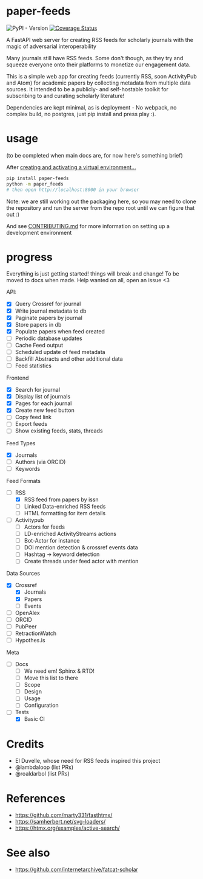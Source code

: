 # paper-feeds

![PyPI - Version](https://img.shields.io/pypi/v/paper-feeds)
[![Coverage Status](https://coveralls.io/repos/github/sneakers-the-rat/paper-feeds/badge.svg)](https://coveralls.io/github/sneakers-the-rat/paper-feeds)

A FastAPI web server for creating RSS feeds for scholarly journals with the magic of adversarial interoperability

Many journals still have RSS feeds. Some don't though, as they try
and squeeze everyone onto their platforms to monetize our 
engagement data.

This is a simple web app for creating feeds (currently RSS, soon ActivityPub and Atom) for academic papers by
collecting metadata from multiple data sources. It intended to be a publicly- and self-hostable
toolkit for subscribing to and curating scholarly literature!

Dependencies are kept minimal, as
is deployment - No webpack, no complex build, no postgres,
just pip install and press play :).

# usage

(to be completed when main docs are, for now here's something brief)

After [creating and activating a virtual environment...](https://packaging.python.org/en/latest/guides/installing-using-pip-and-virtual-environments/#creating-a-virtual-environment)

```bash
pip install paper-feeds
python -m paper_feeds
# then open http://localhost:8000 in your browser
```

Note: we are still working out the packaging here, so you may
need to clone the repository and run the server from the repo
root until we can figure that out :)

And see [CONTRIBUTING.md](./CONTRIBUTING.md) for more information on setting up
a development environment

# progress

Everything is just getting started! things will break and change! To be moved to docs when made. Help wanted on all, open an issue <3

API:
- [x] Query Crossref for journal
- [x] Write journal metadata to db
- [x] Paginate papers by journal
- [x] Store papers in db
- [x] Populate papers when feed created
- [ ] Periodic database updates
- [ ] Cache Feed output
- [ ] Scheduled update of feed metadata
- [ ] Backfill Abstracts and other additional data
- [ ] Feed statistics

Frontend
- [x] Search for journal
- [x] Display list of journals
- [x] Pages for each journal
- [x] Create new feed button
- [ ] Copy feed link
- [ ] Export feeds
- [ ] Show existing feeds, stats, threads

Feed Types
- [x] Journals
- [ ] Authors (via ORCID)
- [ ] Keywords

Feed Formats
- [ ] RSS
  - [x] RSS feed from papers by issn
  - [ ] Linked Data-enriched RSS feeds
  - [ ] HTML formatting for item details
- [ ] Activitypub
  - [ ] Actors for feeds
  - [ ] LD-enriched ActivityStreams actions
  - [ ] Bot-Actor for instance
  - [ ] DOI mention detection & crossref events data
  - [ ] Hashtag -> keyword detection
  - [ ] Create threads under feed actor with mention

Data Sources
- [x] Crossref
  - [x] Journals
  - [x] Papers
  - [ ] Events
- [ ] OpenAlex
- [ ] ORCID
- [ ] PubPeer
- [ ] RetractionWatch
- [ ] Hypothes.is

Meta
- [ ] Docs
  - [ ] We need em! Sphinx & RTD!
  - [ ] Move this list to there
  - [ ] Scope
  - [ ] Design
  - [ ] Usage
  - [ ] Configuration
- [ ] Tests
  - [x] Basic CI

# Credits
- El Duvelle, whose need for RSS feeds inspired this project
- @lambdaloop (list PRs)
- @roaldarbol (list PRs)

# References

- https://github.com/marty331/fasthtmx/
- https://samherbert.net/svg-loaders/
- https://htmx.org/examples/active-search/

# See also

- https://github.com/internetarchive/fatcat-scholar
